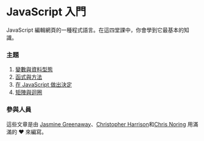 # JavaScript 入門

JavaScript 編輯網頁的一種程式語言。在這四堂課中，你會學到它最基本的知識。

### 主題

1. [變數與資料型態](../1-data-types/translations/README.zh-tw.md)
2. [函式與方法](../2-functions-methods/translations/README.zh-tw.md)
3. [在 JavaScript 做出決定](../3-making-decisions/translations/README.zh-tw.md)
4. [矩陣與迴圈](../4-arrays-loops/translations/README.zh-tw.md)

### 參與人員

這些文章是由 [Jasmine Greenaway](https://twitter.com/paladique)、[Christopher Harrison](https://twitter.com/geektrainer)和[Chris Noring](https://twitter.com/chris_noring) 用滿滿的 ♥️ 來編寫。

